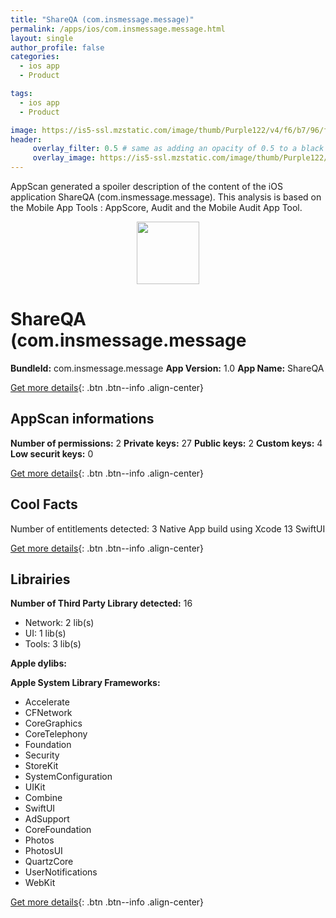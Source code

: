 ```yaml
---
title: "ShareQA (com.insmessage.message)"
permalink: /apps/ios/com.insmessage.message.html
layout: single
author_profile: false
categories: 
  - ios app 
  - Product 

tags: 
  - ios app 
  - Product 

image: https://is5-ssl.mzstatic.com/image/thumb/Purple122/v4/f6/b7/96/f6b79604-b810-f095-a5ed-a99be85b2130/AppIcon-1x_U007emarketing-0-5-0-85-220.png/512x512bb.jpg
header: 
     overlay_filter: 0.5 # same as adding an opacity of 0.5 to a black background
     overlay_image: https://is5-ssl.mzstatic.com/image/thumb/Purple122/v4/f6/b7/96/f6b79604-b810-f095-a5ed-a99be85b2130/AppIcon-1x_U007emarketing-0-5-0-85-220.png/512x512bb.jpg
---
```

AppScan generated a spoiler description of the content of the iOS application ShareQA (com.insmessage.message). This analysis is based on the Mobile App Tools : AppScore, Audit and the Mobile Audit App Tool.

  
  
<div style="text-align: center;"><img src="https://is5-ssl.mzstatic.com/image/thumb/Purple122/v4/f6/b7/96/f6b79604-b810-f095-a5ed-a99be85b2130/AppIcon-1x_U007emarketing-0-5-0-85-220.png/512x512bb.jpg" width="100" height="100"></div>  
  
# ShareQA (com.insmessage.message

**BundleId:** com.insmessage.message
**App Version:** 1.0
**App Name:** ShareQA


[Get more details](/pricing.html){: .btn .btn--info .align-center}  
  
## AppScan informations 

**Number of permissions:** 2
**Private keys:** 27
**Public keys:** 2
**Custom keys:** 4
**Low securit keys:** 0
  
[Get more details](/pricing.html){: .btn .btn--info .align-center}

## Cool Facts

Number of entitlements detected: 3
Native App
build using Xcode 13
SwiftUI
  
[Get more details](/pricing.html){: .btn .btn--info .align-center}

## Librairies 
**Number of Third Party Library detected:** 16
- Network: 2 lib(s)
- UI: 1 lib(s)
- Tools: 3 lib(s)

**Apple dylibs:**


**Apple System Library Frameworks:**
- Accelerate
- CFNetwork
- CoreGraphics
- CoreTelephony
- Foundation
- Security
- StoreKit
- SystemConfiguration
- UIKit
- Combine
- SwiftUI
- AdSupport
- CoreFoundation
- Photos
- PhotosUI
- QuartzCore
- UserNotifications
- WebKit


  
[Get more details](/pricing.html){: .btn .btn--info .align-center}

